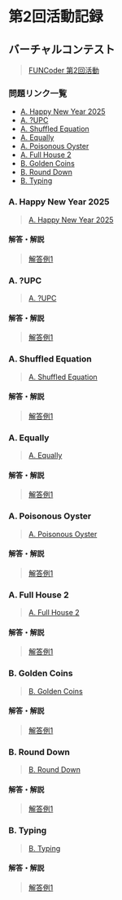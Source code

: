 # 第2回活動記録

## バーチャルコンテスト

> [FUNCoder 第2回活動](https://kenkoooo.com/atcoder/#/contest/show/1bbf11ff-fc4d-44d7-9398-aed5520423ff)

### 問題リンク一覧

- [A. Happy New Year 2025](https://atcoder.jp/contests/abc387/tasks/abc387_a)
- [A. ?UPC](https://atcoder.jp/contests/abc388/tasks/abc388_a)
- [A. Shuffled Equation](https://atcoder.jp/contests/abc392/tasks/abc392_a)
- [A. Equally](https://atcoder.jp/contests/abc385/tasks/abc385_a)
- [A. Poisonous Oyster](https://atcoder.jp/contests/abc393/tasks/abc393_a)
- [A. Full House 2](https://atcoder.jp/contests/abc386/tasks/abc386_a)
- [B. Golden Coins](https://atcoder.jp/contests/abc160/tasks/abc160_b)
- [B. Round Down](https://atcoder.jp/contests/abc196/tasks/abc196_b)
- [B. Typing](https://atcoder.jp/contests/abc352/tasks/abc352_b)

### A. Happy New Year 2025

> [A. Happy New Year 2025](https://atcoder.jp/contests/abc387/tasks/abc387_a)

#### 解答・解説 <!-- markdownlint-disable-line MD024 -->

> [解答例1](https://github.com/FUNCoderAdmin/AtCoder/blob/main/abc/abc387/a/solution_1.py)

### A. ?UPC

> [A. ?UPC](https://atcoder.jp/contests/abc388/tasks/abc388_a)

#### 解答・解説 <!-- markdownlint-disable-line MD024 -->

> [解答例1](https://github.com/FUNCoderAdmin/AtCoder/blob/main/abc/abc388/a/solution_1.py)

### A. Shuffled Equation

> [A. Shuffled Equation](https://atcoder.jp/contests/abc392/tasks/abc392_a)

#### 解答・解説 <!-- markdownlint-disable-line MD024 -->

> [解答例1](https://github.com/FUNCoderAdmin/AtCoder/blob/main/abc/abc392/a/solution_1.py)

### A. Equally

> [A. Equally](https://atcoder.jp/contests/abc385/tasks/abc385_a)

#### 解答・解説 <!-- markdownlint-disable-line MD024 -->

> [解答例1](https://github.com/FUNCoderAdmin/AtCoder/blob/main/abc/abc385/a/solution_1.py)

### A. Poisonous Oyster

> [A. Poisonous Oyster](https://atcoder.jp/contests/abc393/tasks/abc393_a)

#### 解答・解説 <!-- markdownlint-disable-line MD024 -->

> [解答例1](https://github.com/FUNCoderAdmin/AtCoder/blob/main/abc/abc393/a/solution_1.py)

### A. Full House 2

> [A. Full House 2](https://atcoder.jp/contests/abc386/tasks/abc386_a)

#### 解答・解説 <!-- markdownlint-disable-line MD024 -->

> [解答例1](https://github.com/FUNCoderAdmin/AtCoder/blob/main/abc/abc386/a/solution_1.py)

### B. Golden Coins

> [B. Golden Coins](https://atcoder.jp/contests/abc160/tasks/abc160_b)

#### 解答・解説 <!-- markdownlint-disable-line MD024 -->

> [解答例1](https://github.com/FUNCoderAdmin/AtCoder/blob/main/abc/abc160/b/solution_1.py)

### B. Round Down

> [B. Round Down](https://atcoder.jp/contests/abc196/tasks/abc196_b)

#### 解答・解説 <!-- markdownlint-disable-line MD024 -->

> [解答例1](https://github.com/FUNCoderAdmin/AtCoder/blob/main/abc/abc196/b/solution_1.py)

### B. Typing

> [B. Typing](https://atcoder.jp/contests/abc352/tasks/abc352_b)

#### 解答・解説 <!-- markdownlint-disable-line MD024 -->

> [解答例1](https://github.com/FUNCoderAdmin/AtCoder/blob/main/abc/abc352/b/solution_1.py)
